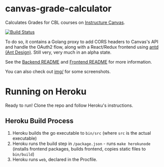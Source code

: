 # canvas-grade-calculator

Calculates Grades for CBL courses on [Instructure Canvas](https://github.com/instructure/canvas-lms).

[![Build Status](https://travis-ci.org/iamtheyammer/canvas-grade-calculator.svg?branch=master)](https://travis-ci.org/iamtheyammer/canvas-grade-calculator)

To do so, it contains a Golang proxy to add CORS headers to Canvas's API and handle the OAuth2 flow, along with a React/Redux frontend using [antd (Ant Design)](https://ant.design). Still very, very much in an alpha state.

See the [Backend README](backend/README.md) and [Frontend README](frontend/README.md) for more information.

You can also check out [img/](img/) for some screenshots.

# Running on Heroku

Ready to run! Clone the repo and follow Heroku's instructions.

## Heroku Build Process

1. Heroku builds the go executable to `bin/src` (where `src` is the actual executable)
2. Heroku runs the build step in `/package.json` - runs `make herokunode` (installs frontend packages, builds frontend, copies static files to `bin/build`)
3. Heroku runs `web`, declared in the Procfile.
